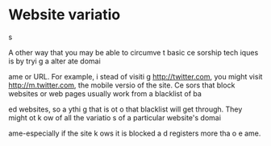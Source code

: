 [Title]: # (Варианты сайта)
[Order]: # (6)

# Website variatio
s

A
other way that you may be able to circumve
t basic ce
sorship tech
iques is by tryi
g a
 alter
ate domai
 
ame or URL. For example, i
stead of visiti
g http://twitter.com, you might visit http://m.twitter.com, the mobile versio
 of the site. Ce
sors that block websites or web pages usually work from a blacklist of ba

ed websites, so a
ythi
g that is 
ot o
 that blacklist will get through. They might 
ot k
ow of all the variatio
s of a particular website's domai
 
ame-especially if the site k
ows it is blocked a
d registers more tha
 o
e 
ame.